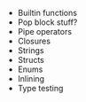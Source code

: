 - Builtin functions
- Pop block stuff?
- Pipe operators
- Closures
- Strings
- Structs
- Enums
- Inlining
- Type testing